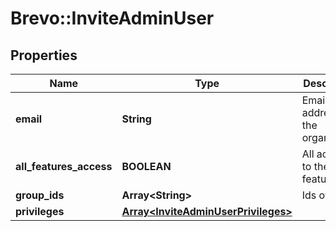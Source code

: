 # Brevo::InviteAdminUser

## Properties
Name | Type | Description | Notes
------------ | ------------- | ------------- | -------------
**email** | **String** | Email address for the organization | 
**all_features_access** | **BOOLEAN** | All access to the features | 
**group_ids** | **Array&lt;String&gt;** | Ids of Group | [optional] 
**privileges** | [**Array&lt;InviteAdminUserPrivileges&gt;**](InviteAdminUserPrivileges.md) |  | 


